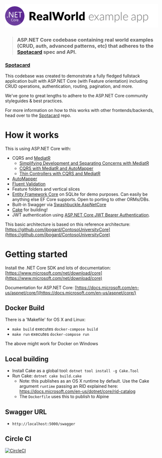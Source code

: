# ![Spotacard App](logo.png)

> ### ASP.NET Core codebase containing real world examples (CRUD, auth, advanced patterns, etc) that adheres to the [Spotacard](https://github.com/spotacard/spotacard) spec and API.

### [Spotacard](https://github.com/spotacard/spotacard)

This codebase was created to demonstrate a fully fledged fullstack application built with ASP.NET Core (with Feature orientation) including CRUD operations, authentication, routing, pagination, and more.

We've gone to great lengths to adhere to the ASP.NET Core community styleguides & best practices.

For more information on how to this works with other frontends/backends, head over to the [Spotacard](https://github.com/spotacard/spotacard) repo.

# How it works

This is using ASP.NET Core with:

- CQRS and [MediatR](https://github.com/jbogard/MediatR)
  - [Simplifying Development and Separating Concerns with MediatR](https://blogs.msdn.microsoft.com/cdndevs/2016/01/26/simplifying-development-and-separating-concerns-with-mediatr/)
  - [CQRS with MediatR and AutoMapper](https://lostechies.com/jimmybogard/2015/05/05/cqrs-with-mediatr-and-automapper/)
  - [Thin Controllers with CQRS and MediatR](https://codeopinion.com/thin-controllers-cqrs-mediatr/)
- [AutoMapper](http://automapper.org)
- [Fluent Validation](https://github.com/JeremySkinner/FluentValidation)
- Feature folders and vertical slices
- [Entity Framework Core](https://docs.microsoft.com/en-us/ef/) on SQLite for demo purposes. Can easily be anything else EF Core supports. Open to porting to other ORMs/DBs.
- Built-in Swagger via [Swashbuckle.AspNetCore](https://github.com/domaindrivendev/Swashbuckle.AspNetCore)
- [Cake](http://cakebuild.net/) for building!
- JWT authentication using [ASP.NET Core JWT Bearer Authentication](https://github.com/aspnet/Security/tree/master/src/Microsoft.AspNetCore.Authentication.JwtBearer).

This basic architecture is based on this reference architecture: [https://github.com/jbogard/ContosoUniversityCore](https://github.com/jbogard/ContosoUniversityCore)

# Getting started

Install the .NET Core SDK and lots of documentation: [https://www.microsoft.com/net/download/core](https://www.microsoft.com/net/download/core)

Documentation for ASP.NET Core: [https://docs.microsoft.com/en-us/aspnet/core/](https://docs.microsoft.com/en-us/aspnet/core/)

## Docker Build

There is a 'Makefile' for OS X and Linux:

- `make build` executes `docker-compose build`
- `make run` executes `docker-compose run`

The above might work for Docker on Windows

## Local building

- Install Cake as a global tool: `dotnet tool install -g Cake.Tool`
- Run Cake: `dotnet cake build.cake`
  - Note: this publishes as an OS X runtime by default.  Use the Cake argument `runtime` passing an RID explained here: https://docs.microsoft.com/en-us/dotnet/core/rid-catalog
  - The `Dockerfile` uses this to publish to Alpine

## Swagger URL
- `http://localhost:5000/swagger`

## Circle CI

[![CircleCI](https://circleci.com/gh/spotacard/spotacard.svg?style=svg)](https://circleci.com/gh/spotacard/spotacard)
